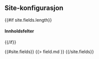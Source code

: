 ## Site-konfigurasjon

{{#if site.fields.length}}
#### Innholdsfelter
{{/if}}

{{#site.fields}}
{{> field.md }}
{{/site.fields}}
